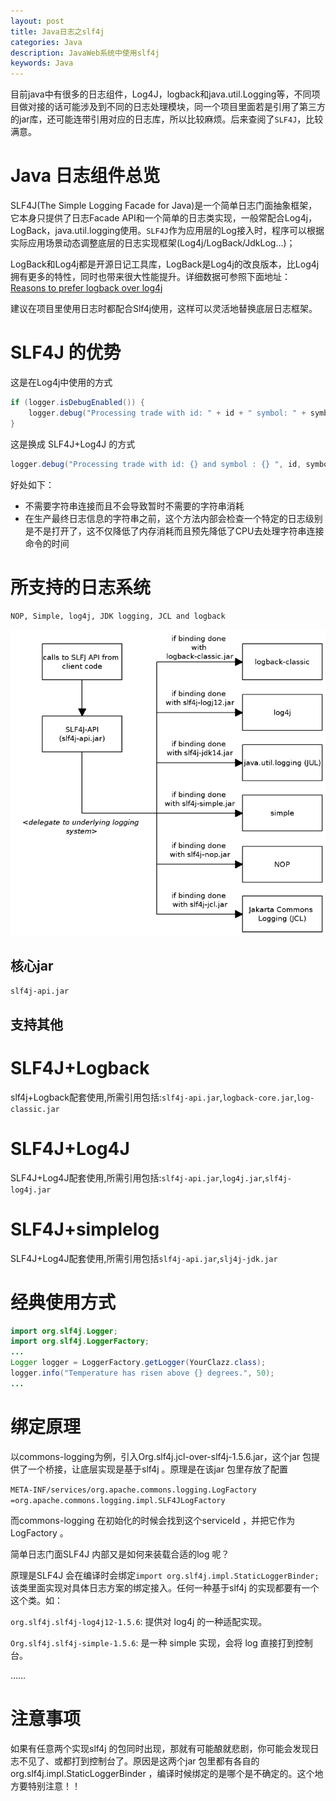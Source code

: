 ```yaml
---
layout: post
title: Java日志之slf4j
categories: Java
description: JavaWeb系统中使用slf4j
keywords: Java
---
```


目前java中有很多的日志组件，Log4J，logback和java.util.Logging等，不同项目做对接的话可能涉及到不同的日志处理模块，同一个项目里面若是引用了第三方的jar库，还可能连带引用对应的日志库，所以比较麻烦。后来查阅了`SLF4J`，比较满意。

# Java 日志组件总览

SLF4J(The Simple Logging Facade for Java)是一个简单日志门面抽象框架，它本身只提供了日志Facade API和一个简单的日志类实现，一般常配合Log4j，LogBack，java.util.logging使用。`SLF4J`作为应用层的Log接入时，程序可以根据实际应用场景动态调整底层的日志实现框架(Log4j/LogBack/JdkLog...)；

LogBack和Log4j都是开源日记工具库，LogBack是Log4j的改良版本，比Log4j拥有更多的特性，同时也带来很大性能提升。详细数据可参照下面地址：[Reasons to prefer logback over log4j](http://logback.qos.ch/reasonsToSwitch.html "Reasons to prefer logback over log4j")

建议在项目里使用日志时都配合Slf4j使用，这样可以灵活地替换底层日志框架。

# SLF4J 的优势

这是在Log4j中使用的方式

```java
if (logger.isDebugEnabled()) {
    logger.debug("Processing trade with id: " + id + " symbol: " + symbol);
}
```

这是换成 SLF4J+Log4J 的方式

```java
logger.debug("Processing trade with id: {} and symbol : {} ", id, symbol);
```

好处如下：

- 不需要字符串连接而且不会导致暂时不需要的字符串消耗
- 在生产最终日志信息的字符串之前，这个方法内部会检查一个特定的日志级别是不是打开了，这不仅降低了内存消耗而且预先降低了CPU去处理字符串连接命令的时间

# 所支持的日志系统

`NOP, Simple, log4j, JDK logging, JCL and logback`

![slf4j.png](https://github.com/stdupanda/stdupanda.github.io/raw/master/images/posts/slf4j.png)


## 核心jar

`slf4j-api.jar`

## 支持其他

# SLF4J+Logback

slf4j+Logback配套使用,所需引用包括:`slf4j-api.jar`,`logback-core.jar`,`log-classic.jar`

# SLF4J+Log4J

SLF4J+Log4J配套使用,所需引用包括:`slf4j-api.jar`,`log4j.jar`,`slf4j-log4j.jar`

# SLF4J+simplelog

SLF4J+Log4J配套使用,所需引用包括`slf4j-api.jar`,`slj4j-jdk.jar`

# 经典使用方式

```java
import org.slf4j.Logger;
import org.slf4j.LoggerFactory;
...
Logger logger = LoggerFactory.getLogger(YourClazz.class);
logger.info("Temperature has risen above {} degrees.", 50);
...
```

# 绑定原理

以commons-logging为例，引入Org.slf4j.jcl-over-slf4j-1.5.6.jar，这个jar 包提供了一个桥接，让底层实现是基于slf4j 。原理是在该jar 包里存放了配置 

`META-INF/services/org.apache.commons.logging.LogFactory =org.apache.commons.logging.impl.SLF4JLogFactory`

而commons-logging 在初始化的时候会找到这个serviceId ，并把它作为LogFactory 。

简单日志门面SLF4J 内部又是如何来装载合适的log 呢？

原理是SLF4J 会在编译时会绑定`import org.slf4j.impl.StaticLoggerBinder;`该类里面实现对具体日志方案的绑定接入。任何一种基于slf4j 的实现都要有一个这个类。如：

`org.slf4j.slf4j-log4j12-1.5.6`: 提供对 log4j 的一种适配实现。

`Org.slf4j.slf4j-simple-1.5.6`: 是一种 simple 实现，会将 log 直接打到控制台。

……

# 注意事项

如果有任意两个实现slf4j 的包同时出现，那就有可能酿就悲剧，你可能会发现日志不见了、或都打到控制台了。原因是这两个jar 包里都有各自的org.slf4j.impl.StaticLoggerBinder ，编译时候绑定的是哪个是不确定的。这个地方要特别注意！！